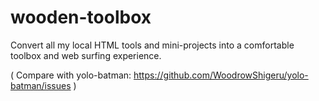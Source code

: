 # wooden-toolbox
Convert all my local HTML tools and mini-projects into a comfortable toolbox and web surfing experience.

( Compare with yolo-batman: https://github.com/WoodrowShigeru/yolo-batman/issues )
